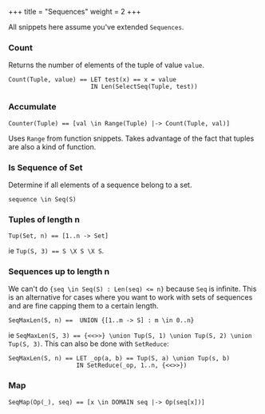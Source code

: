 +++
title = "Sequences"
weight = 2
+++

All snippets here assume you've extended `Sequences`.

### Count

Returns the number of elements of the tuple of value `value`.

```
Count(Tuple, value) == LET test(x) == x = value
                       IN Len(SelectSeq(Tuple, test))
```

### Accumulate

```
Counter(Tuple) == [val \in Range(Tuple) |-> Count(Tuple, val)]
```

Uses `Range` from function snippets. Takes advantage of the fact that tuples are also a kind of function.

### Is Sequence of Set

Determine if all elements of a sequence belong to a set.

```
sequence \in Seq(S)
```

### Tuples of length n

```
Tup(Set, n) == [1..n -> Set]
```

ie `Tup(S, 3) == S \X S \X S`.

### Sequences up to length n

We can't do `{seq \in Seq(S) : Len(seq) <= n}` because `Seq` is infinite. This is an alternative for cases where you want to work with sets of sequences and are fine capping them to a certain length.

```
SeqMaxLen(S, n) ==  UNION {[1..m -> S] : m \in 0..n}
```

ie `SeqMaxLen(S, 3) == {<<>>} \union Tup(S, 1) \union Tup(S, 2) \union Tup(S, 3)`. This can also be done with `SetReduce`:

```
SeqMaxLen(S, n) == LET _op(a, b) == Tup(S, a) \union Tup(s, b)
                   IN SetReduce(_op, 1..n, {<<>>})
```

### Map

```
SeqMap(Op(_), seq) == [x \in DOMAIN seq |-> Op(seq[x])]
```
